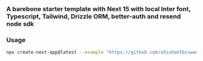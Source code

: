 ### A barebone starter template with Next 15 with local Inter font, Typescript, Tailwind, Drizzle ORM, better-auth and resend node sdk

### Usage
```bash
npx create-next-app@latest --example "https://github.com/shishantbiswas/drizzle-auth-template" [your-project-name]
```